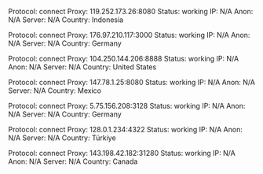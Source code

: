 Protocol: connect
Proxy: 119.252.173.26:8080
Status: working
IP: N/A
Anon: N/A
Server: N/A
Country: Indonesia

Protocol: connect
Proxy: 176.97.210.117:3000
Status: working
IP: N/A
Anon: N/A
Server: N/A
Country: Germany

Protocol: connect
Proxy: 104.250.144.206:8888
Status: working
IP: N/A
Anon: N/A
Server: N/A
Country: United States

Protocol: connect
Proxy: 147.78.1.25:8080
Status: working
IP: N/A
Anon: N/A
Server: N/A
Country: Mexico

Protocol: connect
Proxy: 5.75.156.208:3128
Status: working
IP: N/A
Anon: N/A
Server: N/A
Country: Germany

Protocol: connect
Proxy: 128.0.1.234:4322
Status: working
IP: N/A
Anon: N/A
Server: N/A
Country: Türkiye

Protocol: connect
Proxy: 143.198.42.182:31280
Status: working
IP: N/A
Anon: N/A
Server: N/A
Country: Canada

